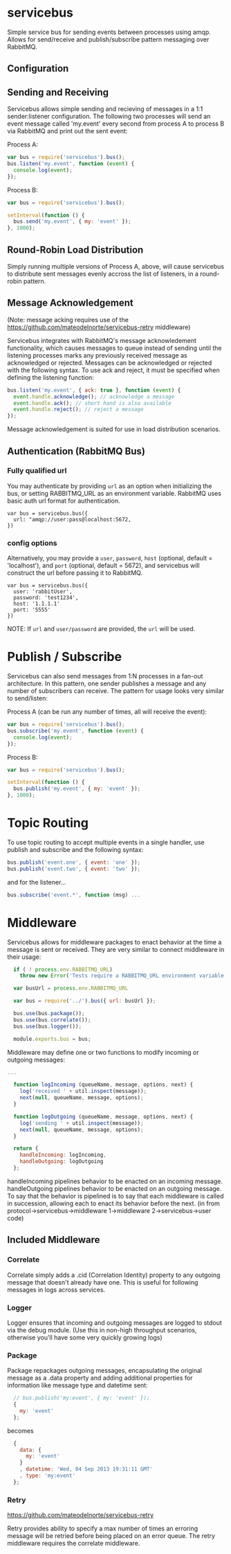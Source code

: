 # servicebus

  Simple service bus for sending events between processes using amqp. Allows for send/receive and publish/subscribe pattern messaging over RabbitMQ.  

## Configuration

## Sending and Receiving

  Servicebus allows simple sending and recieving of messages in a 1:1 sender:listener configuration. The following two processes will send an event message called 'my.event' every second from process A to process B via RabbitMQ and print out the sent event:

  Process A:
```js
var bus = require('servicebus').bus();
bus.listen('my.event', function (event) {
  console.log(event);
});
```
  Process B:
```js
var bus = require('servicebus').bus();

setInterval(function () {
  bus.send('my.event', { my: 'event' });
}, 1000);
```
## Round-Robin Load Distribution

  Simply running multiple versions of Process A, above, will cause servicebus to distribute sent messages evenly accross the list of listeners, in a round-robin pattern. 

## Message Acknowledgement

  (Note: message acking requires use of the https://github.com/mateodelnorte/servicebus-retry middleware)

  Servicebus integrates with RabbitMQ's message acknowledement functionality, which causes messages to queue instead of sending until the listening processes marks any previously received message as acknowledged or rejected. Messages can be acknowledged or rejected with the following syntax. To use ack and reject, it must be specified when defining the listening function: 

```js
bus.listen('my.event', { ack: true }, function (event) {
  event.handle.acknowledge(); // acknowledge a message
  event.handle.ack(); // short hand is also available
  event.handle.reject(); // reject a message
});
```

  Message acknowledgement is suited for use in load distribution scenarios. 

## Authentication (RabbitMQ Bus)

### Fully qualified url

You may authenticate by providing `url` as an option when initializing the bus, or setting RABBITMQ_URL as an environment variable. RabbitMQ uses basic auth url format for authentication.

```
var bus = servicebus.bus({
  url: "amqp://user:pass@localhost:5672,
})
```

### config options

Alternatively, you may provide a `user`, `password`, `host` (optional, default = 'localhost'), and `port` (optional, default = 5672), and servicebus will construct the url before passing it to RabbitMQ.

```
var bus = servicebus.bus({
  user: 'rabbitUser',
  password: 'test1234',
  host: '1.1.1.1'
  port: '5555'
})
```

NOTE:
If `url` and `user/password` are provided, the `url` will be used.

# Publish / Subscribe

  Servicebus can also send messages from 1:N processes in a fan-out architecture. In this pattern, one sender publishes a message and any number of subscribers can receive. The pattern for usage looks very similar to send/listen:

  Process A (can be run any number of times, all will receive the event):
```js
var bus = require('servicebus').bus();
bus.subscribe('my.event', function (event) {
  console.log(event);
});
```
  Process B:
```js    
var bus = require('servicebus').bus();

setInterval(function () {
  bus.publish('my.event', { my: 'event' });
}, 1000);
```    
# Topic Routing

  To use topic routing to accept multiple events in a single handler, use publish and subscribe and the following syntax:
  
  ```js
  bus.publish('event.one', { event: 'one' });
  bus.publish('event.two', { event: 'two' });
  ```
  and for the listener...
  ```js
  bus.subscribe('event.*', function (msg) ...
  ```

# Middleware

Servicebus allows for middleware packages to enact behavior at the time a message is sent or received. They are very similar to connect middleware in their usage: 

```js
  if ( ! process.env.RABBITMQ_URL)
    throw new Error('Tests require a RABBITMQ_URL environment variable to be set, pointing to the RabbiqMQ instance you wish to use.');

  var busUrl = process.env.RABBITMQ_URL

  var bus = require('../').bus({ url: busUrl });

  bus.use(bus.package());
  bus.use(bus.correlate());
  bus.use(bus.logger());

  module.exports.bus = bus;
```

 Middleware may define one or two functions to modify incoming or outgoing messages:

```js
...

  function logIncoming (queueName, message, options, next) {
    log('received ' + util.inspect(message));
    next(null, queueName, message, options);
  }

  function logOutgoing (queueName, message, options, next) {    
    log('sending ' + util.inspect(message));
    next(null, queueName, message, options);
  }

  return {
    handleIncoming: logIncoming,
    handleOutgoing: logOutgoing
  };
```

handleIncoming pipelines behavior to be enacted on an incoming message. handleOutgoing pipelines behavior to be enacted on an outgoing message. To say that the behavior is pipelined is to say that each middleware is called in succession, allowing each to enact its behavior before the next. (in from protocol->servicebus->middleware 1->middleware 2->servicebus->user code)

## Included Middleware

### Correlate

Correlate simply adds a .cid (Correlation Identity) property to any outgoing message that doesn't already have one. This is useful for following messages in logs across services.

### Logger

Logger ensures that incoming and outgoing messages are logged to stdout via the debug module. (Use this in non-high throughput scenarios, otherwise you'll have some very quickly growing logs)

### Package

Package repackages outgoing messages, encapsulating the original message as a .data property and adding additional properties for information like message type and datetime sent: 

```js
  // bus.publish('my:event', { my: 'event' });
  {
    my: 'event'
  };
```
becomes
```js
  {
    data: {
      my: 'event'
    }
    , datetime: 'Wed, 04 Sep 2013 19:31:11 GMT'
    , type: 'my:event'
  };
```

### Retry

https://github.com/mateodelnorte/servicebus-retry

Retry provides ability to specify a max number of times an erroring message will be retried before being placed on an error queue. The retry middleware requires the correlate middleware. 
